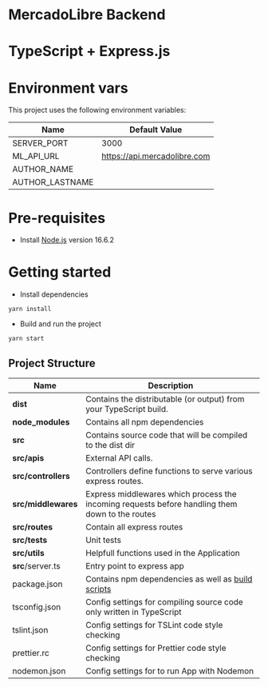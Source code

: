 # MercadoLibre Backend

# TypeScript + Express.js

# Environment vars

This project uses the following environment variables:

| Name            | Default Value                |
| --------------- | ---------------------------- |
| SERVER_PORT     | 3000                         |
| ML_API_URL      | https://api.mercadolibre.com |
| AUTHOR_NAME     |                              |
| AUTHOR_LASTNAME |                              |

# Pre-requisites

- Install [Node.js](https://nodejs.org/en/) version 16.6.2

# Getting started

- Install dependencies

```
yarn install
```

- Build and run the project

```
yarn start
```

## Project Structure

| Name                | Description                                                                                      |
| ------------------- | ------------------------------------------------------------------------------------------------ |
| **dist**            | Contains the distributable (or output) from your TypeScript build.                               |
| **node_modules**    | Contains all npm dependencies                                                                    |
| **src**             | Contains source code that will be compiled to the dist dir                                       |
| **src/apis**        | External API calls.                                                                              |
| **src/controllers** | Controllers define functions to serve various express routes.                                    |
| **src/middlewares** | Express middlewares which process the incoming requests before handling them down to the routes  |
| **src/routes**      | Contain all express routes                                                                       |
| **src/tests**       | Unit tests                                                                                       |
| **src/utils**       | Helpfull functions used in the Application                                                       |
| **src**/server.ts   | Entry point to express app                                                                       |
| package.json        | Contains npm dependencies as well as [build scripts](#what-if-a-library-isnt-on-definitelytyped) |
| tsconfig.json       | Config settings for compiling source code only written in TypeScript                             |
| tslint.json         | Config settings for TSLint code style checking                                                   |
| prettier.rc         | Config settings for Prettier code style checking                                                 |
| nodemon.json        | Config settings for to run App with Nodemon                                                      |

